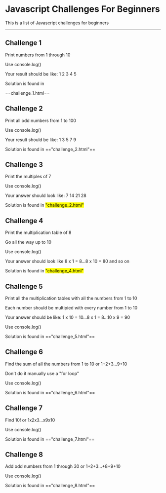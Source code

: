 # Javascript Challenges For Beginners
This is a list of Javascript challenges for beginners

---

## Challenge 1

Print numbers from 1 through 10

Use console.log()

Your result should be like: 1
                            2
                            3
                            4
                            5

Solution is found in 

==challenge_1.html==

## Challenge 2

Print all odd numbers from 1 to 100

Use console.log()

Your result should be like: 1
                            3
                            5
                            7
                            9

Solution is found in =="challenge_2.html"==

## Challenge 3

Print the multiples of 7

Use console.log()

Your answer should look like:   7
                                14
                                21
                                28

Solution is found in <mark style="background-color: #FFFF00">"challenge_2.html"</mark>  


## Challenge 4

Print the multiplication table of 8

Go all the way up to 10

Use console.log()

Your answer should look like 8 x 1 = 8...8 x 10 = 80 and so on

Solution is found in <mark>"challenge_4.html"</mark>

## Challenge 5

Print all the multiplication tables with all the numbers from 1 to 10

Each number should be multipied with every number from 1 to 10

Your answer should be like: 1 x 10 = 10...8 x 1 = 8...10 x 9 = 90

Use console.log()

Solution is found in =="challenge_5.html"==

## Challenge 6

Find the sum of all the numbers from 1 to 10 or 1+2+3...9+10

Don't do it manually use a "for loop"

Use console.log()

Solution is found in =="challenge_6.html"==

## Challenge 7

Find 10! or 1x2x3...x9x10

Use console.log()

Solution is found in =="challenge_7.html"==

## Challenge 8

Add odd numbers from 1 through 30 or 1+2+3...+8+9+10

Use console.log()

Solution is found in =="challenge_8.html"==